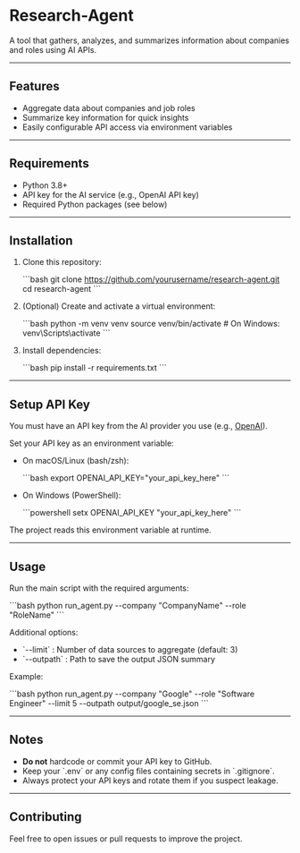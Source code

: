 # Research-Agent

A tool that gathers, analyzes, and summarizes information about companies and roles using AI APIs.

---

## Features

- Aggregate data about companies and job roles
- Summarize key information for quick insights
- Easily configurable API access via environment variables

---

## Requirements

- Python 3.8+
- API key for the AI service (e.g., OpenAI API key)
- Required Python packages (see below)

---

## Installation

1. Clone this repository:

   \```bash
   git clone https://github.com/yourusername/research-agent.git
   cd research-agent
   \```

2. (Optional) Create and activate a virtual environment:

   \```bash
   python -m venv venv
   source venv/bin/activate  # On Windows: venv\Scripts\activate
   \```

3. Install dependencies:

   \```bash
   pip install -r requirements.txt
   \```

---

## Setup API Key

You must have an API key from the AI provider you use (e.g., [OpenAI](https://platform.openai.com/account/api-keys)).

Set your API key as an environment variable:

- On macOS/Linux (bash/zsh):

  \```bash
  export OPENAI_API_KEY="your_api_key_here"
  \```

- On Windows (PowerShell):

  \```powershell
  setx OPENAI_API_KEY "your_api_key_here"
  \```

The project reads this environment variable at runtime.

---

## Usage

Run the main script with the required arguments:

\```bash
python run_agent.py --company "CompanyName" --role "RoleName"
\```

Additional options:

- \`--limit\` : Number of data sources to aggregate (default: 3)
- \`--outpath\` : Path to save the output JSON summary

Example:

\```bash
python run_agent.py --company "Google" --role "Software Engineer" --limit 5 --outpath output/google_se.json
\```

---

## Notes

- **Do not** hardcode or commit your API key to GitHub.
- Keep your \`.env\` or any config files containing secrets in \`.gitignore\`.
- Always protect your API keys and rotate them if you suspect leakage.

---

## Contributing

Feel free to open issues or pull requests to improve the project.
